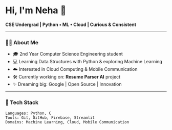 # Hi, I'm Neha 👋

**CSE Undergrad | Python • ML • Cloud | Curious & Consistent**

---

### 👩‍💻 About Me

- 🎓 2nd Year Computer Science Engineering student  
- 💻 Learning Data Structures with Python & exploring Machine Learning  
- ☁️ Interested in Cloud Computing & Mobile Communication  
- 🛠️ Currently working on: **Resume Parser AI** project  
- ✨ Dreaming big: Google | Open Source | Innovation

---

### 🧰 Tech Stack

```text
Languages: Python, C  
Tools: Git, GitHub, Firebase, Streamlit  
Domains: Machine Learning, Cloud, Mobile Communication
